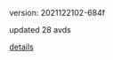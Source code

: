 version: 2021122102-684f

updated 28 avds

[details](https://github.com/0x74f917491bfa7ebfa379/ali_avd_db/blob/master/change_log/2021/12/21/02/684f.txt)